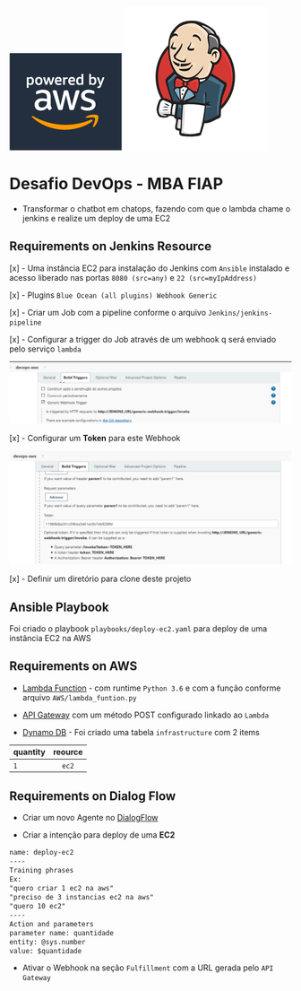 ![alt text](images/aws-logo.png) ![alt text](images/jenkins-logo.png)

# Desafio DevOps - MBA FIAP
- Transformar o chatbot em chatops, fazendo com que o lambda chame o jenkins e realize um deploy de uma EC2

## Requirements on Jenkins Resource
[x] - Uma instância EC2 para instalação do Jenkins com `Ansible` instalado e acesso liberado nas portas `8080 (src=any)` e `22 (src=myIpAddress)`

[x] - Plugins ``Blue Ocean (all plugins) Webhook Generic ``

[x] - Criar um Job com a pipeline conforme o arquivo `Jenkins/jenkins-pipeline`

[x] - Configurar a trigger do Job através de um webhook q será enviado pelo serviço `lambda`

![alt text](images/tgr-jenkins.png)

[x] - Configurar um **Token** para este Webhook

![alt text](images/tgr-token-jenkins.png)

[x] - Definir um diretório para clone deste projeto

## Ansible Playbook
Foi criado o playbook `playbooks/deploy-ec2.yaml` para deploy de uma instância EC2 na AWS

## Requirements on AWS
- [Lambda Function](https://console.aws.amazon.com/lambda/) - com runtime `Python 3.6` e com a função conforme arquivo `AWS/lambda_funtion.py`

- [API Gateway](https://console.aws.amazon.com/apigateway/)  com um método POST configurado linkado ao `Lambda`

- [Dynamo DB](https://console.aws.amazon.com/dynamodb/) - Foi criado uma tabela `infrastructure` com 2 items 

| quantity | reource |
| -------- |:-------:|
|    `1`  |  `ec2` |

## Requirements on Dialog Flow
- Criar um novo Agente no [DialogFlow](https://dialogflow.cloud.google.com)

- Criar a intenção para deploy de uma **EC2**
````
name: deploy-ec2
----
Training phrases
Ex:
"quero criar 1 ec2 na aws"
"preciso de 3 instancias ec2 na aws"
"quero 10 ec2"
----
Action and parameters
parameter name: quantidade
entity: @sys.number
value: $quantidade
````
- Ativar o Webhook na seção `Fulfillment` com a URL gerada pelo `API Gateway`


